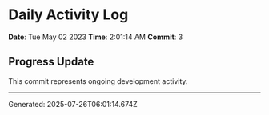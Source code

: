 # Daily Activity Log

**Date**: Tue May 02 2023
**Time**: 2:01:14 AM
**Commit**: 3

## Progress Update

This commit represents ongoing development activity.

---
Generated: 2025-07-26T06:01:14.674Z
